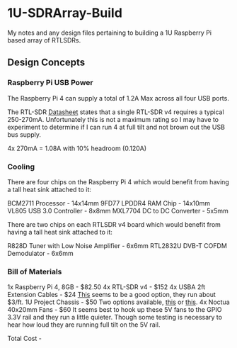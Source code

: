 # 1U-SDRArray-Build
My notes and any design files pertaining to building a 1U Raspberry Pi based array of RTLSDRs.

## Design Concepts

### Raspberry Pi USB Power
The Raspberry Pi 4 can supply a total of 1.2A Max across all four USB ports.

The RTL-SDR [Datasheet](https://www.rtl-sdr.com/wp-content/uploads/2024/12/RTLSDR_V4_Datasheet_V_1_0.pdf) states that a single RTL-SDR v4 requires a typical 250-270mA. Unfortunately this is not a
maximum rating so I may have to experiment to determine if I can run 4 at full tilt and not brown out the USB bus
supply.

4x 270mA = 1.08A with 10% headroom (0.120A)

### Cooling
There are four chips on the Raspberry Pi 4 which would benefit from having a tall heat sink attached to it:

BCM2711 Processor - 14x14mm
9FD77 LPDDR4 RAM Chip - 14x10mm
VL805 USB 3.0 Controller - 8x8mm
MXL7704 DC to DC Converter - 5x5mm

There are two chips on each RTLSDR v4 board which would benefit from having a tall heat sink attached to it:

R828D Tuner with Low Noise Amplifier - 6x6mm
RTL2832U DVB-T COFDM Demodulator - 6x6mm

### Bill of Materials

1x Raspberry Pi 4, 8GB - $82.50
4x RTL-SDR v4 - $152
4x USBA 2ft Extension Cables - $24
[This](https://www.amazon.com/Nanxudyj-Extension-Extender-Transfer-Playstation/dp/B08M69BP2K/ref=sr_1_3?crid=270BRE1SM9Q2O&dib=eyJ2IjoiMSJ9.0a5HKT_kGKskgQfLHt4GlPizcGW6IYM5BuGxlrhkGq9kAeK1evlpPZsDqD4pTetUBz73-6xibAzADOTIq4gFA05t3Uu9et8l0x6le0eI5ea3DFHEjCpdZK5Akny4ctzoVWnfLu-3pcqd0RVZvgiodVzy4_rxX9JFWt22R45opLl_q55CxkJl_WZvyPvqXfoXG99J-yDVEpE0Ob3UAvFlhLyuPma6WxK3BJOL0qOigPs.lRz8biIwhqAgL79Rr5gHPc3tnAlYCxRQa6NTeK2S66o&dib_tag=se&keywords=usb%2Ba%2Bextension%2B2ft&qid=1751045655&sprefix=usb%2Ba%2Bextension%2B2ft%2Caps%2C165&sr=8-3&th=1) seems to be a good option, they run about $3/ft.
1U Project Chassis - $50
Two options available, [this](https://www.circuitspecialists.com/rackmount-enclosure-37-1u) or [this](https://www.redco.com/Redco-CH1-1U-Rackmount-Chassis-Box.html).
4x Noctua 40x20mm Fans - $60
It seems best to hook up these 5V fans to the GPIO 3.3V rail and they run a little quieter. Though some testing is
necessary to hear how loud they are running full tilt on the 5V rail.


Total Cost - 
